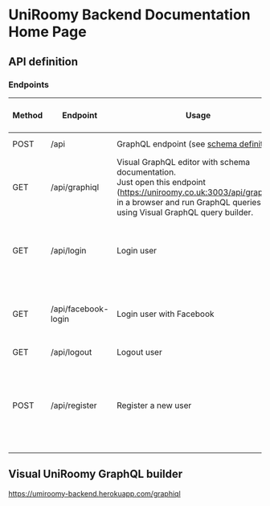 # UniRoomy Backend Documentation Home Page

## API definition

### Endpoints

| Method     | Endpoint         | Usage                                                  | Passed data format        | Returned data format                                                |
|--------    |--------------    |----------------------------------------------------    |-----------------------    |-----------------------------------------------------------------    |
| POST       | /api             | GraphQL endpoint (see <a href="https://uniroomy.co.uk:3003/api/graphiql" target="_blank">schema definition</a>) | GraphQL query             | { data: object }                                  |
| GET        | /api/graphiql           | Visual GraphQL editor with schema documentation.<br/> Just open this endpoint <br/>(<a href="https://uniroomy.co.uk:3003/api/graphiql" target="_blank">https://uniroomy.co.uk:3003/api/graphiql</a>)<br/> in a browser and run GraphQL queries<br/> using Visual GraphQL query builder. | -                         | -                                  |
| GET        | /api/login              | Login user                                          | {<br/> email: string,<br/> password: string<br/>} |  {<br/>user: object,<br/> token: string<br/>}      |
| GET        | /api/facebook-login     | Login user with Facebook                            | { facebook_access_token: string }                 |  {<br/>user: object,<br/> token: string<br/>}      |
| GET        | /api/logout             | Logout user                                         | { access_token: string }  |  -      |
| POST       | /api/register           | Register a new user                                 | {<br/> email: string,<br/> first_name: string,<br/> last_name: string,<br/> birthday: string,<br/>role: string, // "Student" or "Landlord"<br/>university_id: int,<br/>}  |  {<br/>user: object,<br/> token: string<br/>}      |

## Visual UniRoomy GraphQL builder

  <a href="https://uniroomy.co.uk:3003/api/graphiql" target="_blank">https://umiroomy-backend.herokuapp.com/graphiql</a>
